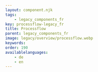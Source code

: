 ```yaml
---
layout: component.njk
tags: 
    - legacy_components_fr
key: processflow-legacy_fr
title: Processflow
parent: legacy_components_fr
image: legacy/overview/processflow.webp
keywords: 
order: 190
availablelanguages: 
    - de
    - en
---
```

